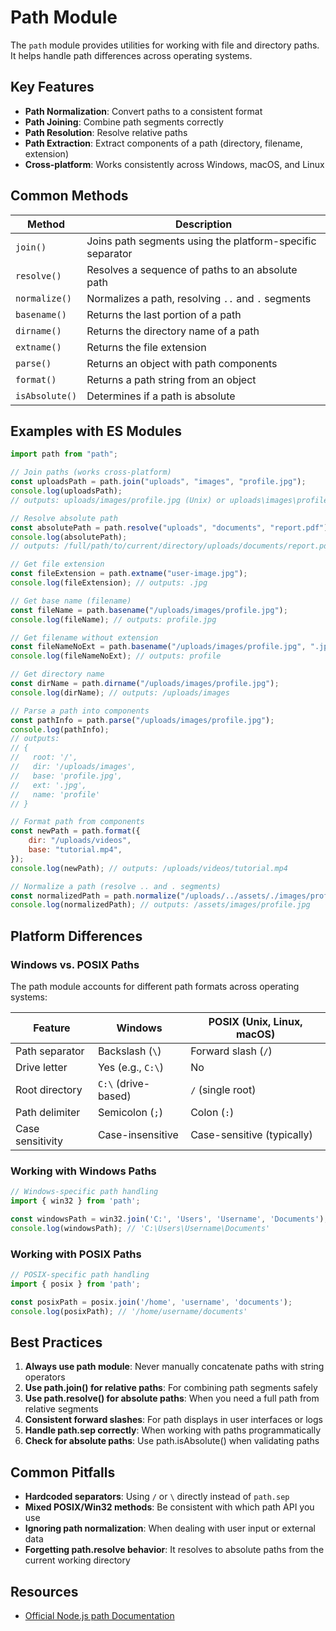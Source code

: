 # Path Module

The `path` module provides utilities for working with file and directory paths. It helps handle path differences across operating systems.

## Key Features

- **Path Normalization**: Convert paths to a consistent format
- **Path Joining**: Combine path segments correctly
- **Path Resolution**: Resolve relative paths
- **Path Extraction**: Extract components of a path (directory, filename, extension)
- **Cross-platform**: Works consistently across Windows, macOS, and Linux

## Common Methods

| Method         | Description                                               |
| -------------- | --------------------------------------------------------- |
| `join()`       | Joins path segments using the platform-specific separator |
| `resolve()`    | Resolves a sequence of paths to an absolute path          |
| `normalize()`  | Normalizes a path, resolving `..` and `.` segments        |
| `basename()`   | Returns the last portion of a path                        |
| `dirname()`    | Returns the directory name of a path                      |
| `extname()`    | Returns the file extension                                |
| `parse()`      | Returns an object with path components                    |
| `format()`     | Returns a path string from an object                      |
| `isAbsolute()` | Determines if a path is absolute                          |

## Examples with ES Modules

```javascript
import path from "path";

// Join paths (works cross-platform)
const uploadsPath = path.join("uploads", "images", "profile.jpg");
console.log(uploadsPath);
// outputs: uploads/images/profile.jpg (Unix) or uploads\images\profile.jpg (Windows)

// Resolve absolute path
const absolutePath = path.resolve("uploads", "documents", "report.pdf");
console.log(absolutePath);
// outputs: /full/path/to/current/directory/uploads/documents/report.pdf

// Get file extension
const fileExtension = path.extname("user-image.jpg");
console.log(fileExtension); // outputs: .jpg

// Get base name (filename)
const fileName = path.basename("/uploads/images/profile.jpg");
console.log(fileName); // outputs: profile.jpg

// Get filename without extension
const fileNameNoExt = path.basename("/uploads/images/profile.jpg", ".jpg");
console.log(fileNameNoExt); // outputs: profile

// Get directory name
const dirName = path.dirname("/uploads/images/profile.jpg");
console.log(dirName); // outputs: /uploads/images

// Parse a path into components
const pathInfo = path.parse("/uploads/images/profile.jpg");
console.log(pathInfo);
// outputs:
// {
//   root: '/',
//   dir: '/uploads/images',
//   base: 'profile.jpg',
//   ext: '.jpg',
//   name: 'profile'
// }

// Format path from components
const newPath = path.format({
    dir: "/uploads/videos",
    base: "tutorial.mp4",
});
console.log(newPath); // outputs: /uploads/videos/tutorial.mp4

// Normalize a path (resolve .. and . segments)
const normalizedPath = path.normalize("/uploads/../assets/./images/profile.jpg");
console.log(normalizedPath); // outputs: /assets/images/profile.jpg
```

## Platform Differences

### Windows vs. POSIX Paths

The path module accounts for different path formats across operating systems:

| Feature           | Windows               | POSIX (Unix, Linux, macOS) |
|-------------------|----------------------|----------------------------|
| Path separator    | Backslash (`\`)      | Forward slash (`/`)        |
| Drive letter      | Yes (e.g., `C:\`)    | No                         |
| Root directory    | `C:\` (drive-based)  | `/` (single root)          |
| Path delimiter    | Semicolon (`;`)      | Colon (`:`)                |
| Case sensitivity  | Case-insensitive     | Case-sensitive (typically) |

### Working with Windows Paths

```javascript
// Windows-specific path handling
import { win32 } from 'path';

const windowsPath = win32.join('C:', 'Users', 'Username', 'Documents');
console.log(windowsPath); // 'C:\Users\Username\Documents'
```

### Working with POSIX Paths

```javascript
// POSIX-specific path handling
import { posix } from 'path';

const posixPath = posix.join('/home', 'username', 'documents');
console.log(posixPath); // '/home/username/documents'
```

## Best Practices

1. **Always use path module**: Never manually concatenate paths with string operators
2. **Use path.join() for relative paths**: For combining path segments safely
3. **Use path.resolve() for absolute paths**: When you need a full path from relative segments
4. **Consistent forward slashes**: For path displays in user interfaces or logs
5. **Handle path.sep correctly**: When working with paths programmatically
6. **Check for absolute paths**: Use path.isAbsolute() when validating paths

## Common Pitfalls

- **Hardcoded separators**: Using `/` or `\` directly instead of `path.sep`
- **Mixed POSIX/Win32 methods**: Be consistent with which path API you use
- **Ignoring path normalization**: When dealing with user input or external data
- **Forgetting path.resolve behavior**: It resolves to absolute paths from the current working directory

## Resources

- [Official Node.js path Documentation](https://nodejs.org/api/path.html)
